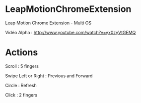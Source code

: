 LeapMotionChromeExtension
=========================

Leap Motion Chrome Extension - Multi OS

Vidéo Alpha : http://www.youtube.com/watch?v=yx0zyVtGEMQ




Actions
=========================
Scroll : 5 fingers

Swipe Left or Right : Previous and Forward

Circle : Refresh

Click : 2 fingers
